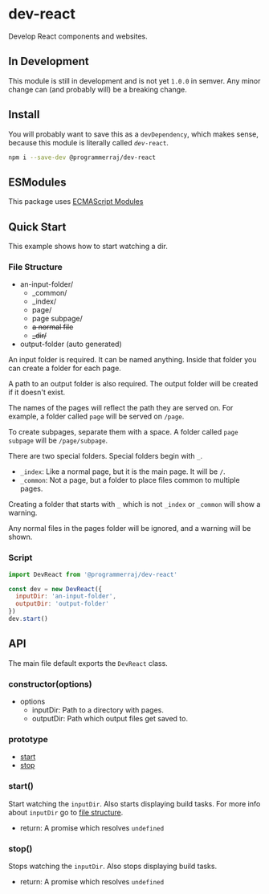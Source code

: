 # dev-react
Develop React components and websites.

## In Development
This module is still in development and is not yet `1.0.0` in semver. Any minor change can (and probably will) be a breaking change.

## Install
You will probably want to save this as a `devDependency`, which makes sense, because this module is literally called *`dev`*`-react`.
```bash
npm i --save-dev @programmerraj/dev-react
```

## ESModules
This package uses [ECMAScript Modules](https://nodejs.org/api/esm.html)

## Quick Start
This example shows how to start watching a dir.

### File Structure
- an-input-folder/
  - _common/
  - _index/
  - page/
  - page subpage/
  - ~~a normal file~~
  - ~~_dir/~~
- output-folder (auto generated)

An input folder is required. It can be named anything. Inside that folder you can create a folder for each page.

A path to an output folder is also required. The output folder will be created if it doesn't exist.

The names of the pages will reflect the path they are served on. For example, a folder called `page` will be served on `/page`. 

To create subpages, separate them with a space. A folder called `page subpage` will be `/page/subpage`.

There are two special folders. Special folders begin with `_`. 
- `_index`: Like a normal page, but it is the main page. It will be `/`.
- `_common`: Not a page, but a folder to place files common to multiple pages.

Creating a folder that starts with `_` which is not `_index` or `_common` will show a warning.

Any normal files in the pages folder will be ignored, and a warning will be shown.

### Script
```javascript
import DevReact from '@programmerraj/dev-react'

const dev = new DevReact({
  inputDir: 'an-input-folder',
  outputDir: 'output-folder'
})
dev.start()
```

## API
The main file default exports the `DevReact` class.

### constructor(options)
- options
  - inputDir: Path to a directory with pages.
  - outputDir: Path which output files get saved to.
### prototype
- [start](#start)
- [stop](#stop)
### start()
Start watching the `inputDir`. Also starts displaying build tasks. For more info about `inputDir` go to [file structure](#File-Structure).
- return: A promise which resolves `undefined`
### stop()
Stops watching the `inputDir`. Also stops displaying build tasks.
- return: A promise which resolves `undefined`
